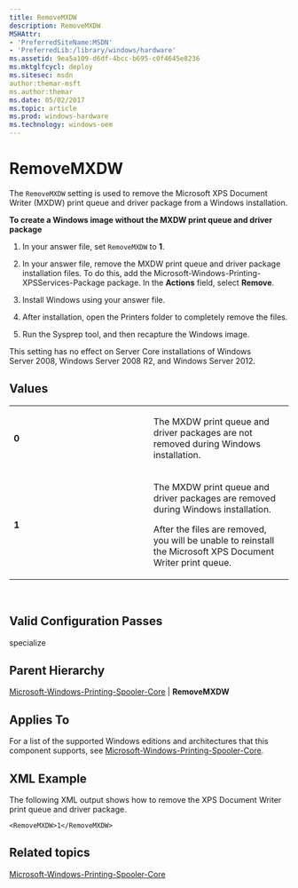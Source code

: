 ```yaml
---
title: RemoveMXDW
description: RemoveMXDW
MSHAttr:
- 'PreferredSiteName:MSDN'
- 'PreferredLib:/library/windows/hardware'
ms.assetid: 9ea5a109-d6df-4bcc-b695-c0f4645e8236
ms.mktglfcycl: deploy
ms.sitesec: msdn
author:themar-msft
ms.author:themar
ms.date: 05/02/2017
ms.topic: article
ms.prod: windows-hardware
ms.technology: windows-oem
---
```


# RemoveMXDW


The `RemoveMXDW` setting is used to remove the Microsoft XPS Document Writer (MXDW) print queue and driver package from a Windows installation.

**To create a Windows image without the MXDW print queue and driver package**

1.  In your answer file, set `RemoveMXDW` to **1**.

2.  In your answer file, remove the MXDW print queue and driver package installation files. To do this, add the Microsoft-Windows-Printing-XPSServices-Package package. In the **Actions** field, select **Remove**. 

3.  Install Windows using your answer file.

4.  After installation, open the Printers folder to completely remove the files.

5.  Run the Sysprep tool, and then recapture the Windows image.

This setting has no effect on Server Core installations of Windows Server 2008, Windows Server 2008 R2, and Windows Server 2012.

## Values


<table>
<colgroup>
<col width="50%" />
<col width="50%" />
</colgroup>
<tbody>
<tr class="odd">
<td><p><strong>0</strong></p></td>
<td><p>The MXDW print queue and driver packages are not removed during Windows installation.</p></td>
</tr>
<tr class="even">
<td><p><strong>1</strong></p></td>
<td><p>The MXDW print queue and driver packages are removed during Windows installation.</p>
<p>After the files are removed, you will be unable to reinstall the Microsoft XPS Document Writer print queue.</p>
<p></p></td>
</tr>
</tbody>
</table>

 

## Valid Configuration Passes


specialize

## Parent Hierarchy


[Microsoft-Windows-Printing-Spooler-Core](microsoft-windows-printing-spooler-core.md) | **RemoveMXDW**

## Applies To


For a list of the supported Windows editions and architectures that this component supports, see [Microsoft-Windows-Printing-Spooler-Core](microsoft-windows-printing-spooler-core.md).

## XML Example


The following XML output shows how to remove the XPS Document Writer print queue and driver package.

```
<RemoveMXDW>1</RemoveMXDW>
```

## Related topics


[Microsoft-Windows-Printing-Spooler-Core](microsoft-windows-printing-spooler-core.md)

 

 







